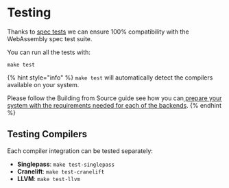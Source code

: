 # Testing

Thanks to [spec tests](https://github.com/wasmerio/wasmer/tree/master/lib/spectests/spectests) we can ensure 100% compatibility with the WebAssembly spec test suite.

You can run all the tests with:

```text
make test
```

{% hint style="info" %}
`make test` will automatically detect the compilers available on your system.

Please follow the Building from Source guide see how you can[ prepare your system with the requirements needed for each of the backends](./#all-backends-default).
{% endhint %}

## Testing Compilers

Each compiler integration can be tested separately:

* **Singlepass**: `make test-singlepass`
* **Cranelift**: `make test-cranelift`
* **LLVM**: `make test-llvm`

